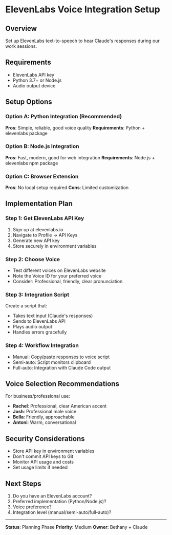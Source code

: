 # ElevenLabs Voice Integration Setup

## Overview
Set up ElevenLabs text-to-speech to hear Claude's responses during our work sessions.

## Requirements
- ElevenLabs API key
- Python 3.7+ or Node.js
- Audio output device

## Setup Options

### Option A: Python Integration (Recommended)
**Pros**: Simple, reliable, good voice quality
**Requirements**: Python + elevenlabs package

### Option B: Node.js Integration  
**Pros**: Fast, modern, good for web integration
**Requirements**: Node.js + elevenlabs npm package

### Option C: Browser Extension
**Pros**: No local setup required
**Cons**: Limited customization

## Implementation Plan

### Step 1: Get ElevenLabs API Key
1. Sign up at elevenlabs.io
2. Navigate to Profile → API Keys
3. Generate new API key
4. Store securely in environment variables

### Step 2: Choose Voice
- Test different voices on ElevenLabs website
- Note the Voice ID for your preferred voice
- Consider: Professional, friendly, clear pronunciation

### Step 3: Integration Script
Create a script that:
- Takes text input (Claude's responses)
- Sends to ElevenLabs API
- Plays audio output
- Handles errors gracefully

### Step 4: Workflow Integration
- Manual: Copy/paste responses to voice script
- Semi-auto: Script monitors clipboard
- Full-auto: Integration with Claude Code output

## Voice Selection Recommendations
For business/professional use:
- **Rachel**: Professional, clear American accent
- **Josh**: Professional male voice
- **Bella**: Friendly, approachable
- **Antoni**: Warm, conversational

## Security Considerations
- Store API key in environment variables
- Don't commit API keys to Git
- Monitor API usage and costs
- Set usage limits if needed

## Next Steps
1. Do you have an ElevenLabs account?
2. Preferred implementation (Python/Node.js)?
3. Voice preference?
4. Integration level (manual/semi-auto/full-auto)?

---
**Status**: Planning Phase
**Priority**: Medium
**Owner**: Bethany + Claude